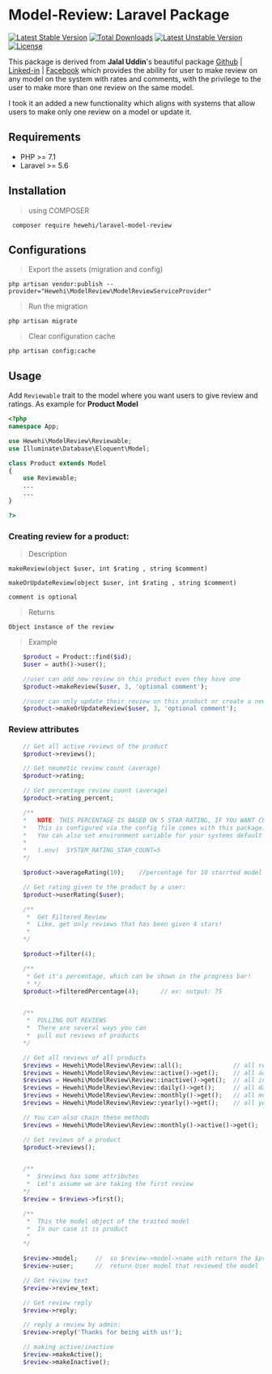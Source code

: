 # Model-Review: Laravel Package
[![Latest Stable Version](https://poser.pugx.org/dgvai/laravel-user-review/v/stable)](https://packagist.org/packages/dgvai/laravel-user-review)
[![Total Downloads](https://poser.pugx.org/dgvai/laravel-user-review/downloads)](https://packagist.org/packages/dgvai/laravel-user-review)
[![Latest Unstable Version](https://poser.pugx.org/dgvai/laravel-user-review/v/unstable)](https://packagist.org/packages/dgvai/laravel-user-review)
[![License](https://poser.pugx.org/dgvai/laravel-user-review/license)](https://packagist.org/packages/dgvai/laravel-user-review)

This package is derived from **Jalal Uddin**'s beautiful package [Github](https://github.com/dgvai-git) | [Linked-in](https://linkedin.com/in/dgvai) | [Facebook](https://facebook.com/dgvai.hridoy)
which provides the ability for user to make review on any model on the system with rates and comments,
with the privilege to the user to make more than one review on the same model.

I took it an added a new functionality which aligns with systems that allow users to make only one review on a model or update it.


## Requirements
<ul>
<li>PHP >= 7.1</li>
<li>Laravel >= 5.6</li>
</ul>

## Installation
> using COMPOSER

`` composer require hewehi/laravel-model-review``

## Configurations
> Export the assets (migration and config)

``php artisan vendor:publish --provider="Hewehi\ModelReview\ModelReviewServiceProvider" ``

> Run the migration

``php artisan migrate``

> Clear configuration cache

``php artisan config:cache``

## Usage
Add ``Reviewable`` trait to the model where you want users to give review and ratings. As example for **Product Model** 

```php
<?php 
namespace App;

use Hewehi\ModelReview\Reviewable;
use Illuminate\Database\Eloquent\Model;

class Product extends Model
{
    use Reviewable;
    ...
    ...
}

?>
```

### Creating review for a product:
> Description

``makeReview(object $user, int $rating , string $comment)``

``makeOrUpdateReview(object $user, int $rating , string $comment)``

``comment is optional``

> Returns

``Object instance of the review``

> Example

```php
    $product = Product::find($id);
    $user = auth()->user();

    //user can add new review on this product even they have one
    $product->makeReview($user, 3, 'optional comment');

    //user can only update their review on this product or create a new one if they don't have any reviews yet
    $product->makeOrUpdateReview($user, 3, 'optional comment');
```

### Review attributes
```php
    // Get all active reviews of the product
    $product->reviews();

    // Get neumetic review count (average)
    $product->rating;

    // Get percentage review count (average)
    $product->rating_percent;

    /**
    *   NOTE: THIS PERCENTAGE IS BASED ON 5 STAR RATING, IF YOU WANT CUSTOM STAR, USE BELLOW
    *   This is configured via the config file comes with this package: user-review.php
    *   You can also set environment variable for your systems default star count
    *
    *   (.env)  SYSTEM_RATING_STAR_COUNT=5 
    */

    $product->averageRating(10);    //percentage for 10 starrted model

    // Get rating given to the product by a user:
    $product->userRating($user);

    /**
     *  Get Filtered Review
     *  Like, get only reviews that has been given 4 stars!
     * 
    */

    $product->filter(4);

    /**
     * Get it's percentage, which can be shown in the progress bar!
     * */ 
    $product->filteredPercentage(4);      // ex: output: 75 


    /**
     *  PULLING OUT REVIEWS
     *  There are several ways you can
     *  pull out reviews of products
    */

    // Get all reviews of all products
    $reviews = Hewehi\ModelReview\Review::all();              // all reviews
    $reviews = Hewehi\ModelReview\Review::active()->get();    // all active reviews
    $reviews = Hewehi\ModelReview\Review::inactive()->get();  // all inactive reviews
    $reviews = Hewehi\ModelReview\Review::daily()->get();     // all daily reviews
    $reviews = Hewehi\ModelReview\Review::monthly()->get();   // all monthly reviews
    $reviews = Hewehi\ModelReview\Review::yearly()->get();    // all yearly reviews

    // You can also chain these methods
    $reviews = Hewehi\ModelReview\Review::monthly()->active()->get();  // get aa monthly active reviews

    // Get reviews of a product
    $product->reviews();


    /**
     *  $reviews has some attributes
     *  Let's assume we are taking the first review
    */
    $review = $reviews->first();

    /**
     *  This the model object of the traited model
     *  In our case it is product
     * 
    */

    $review->model;     //  so $review->model->name with return the $product->name
    $review->user;      //  return User model that reviewed the model

    // Get review text
    $review->review_text;

    // Get review reply
    $review->reply;

    // reply a review by admin:
    $review->reply('Thanks for being with us!');

    // making active/inactive
    $review->makeActive();
    $review->makeInactive();

```
